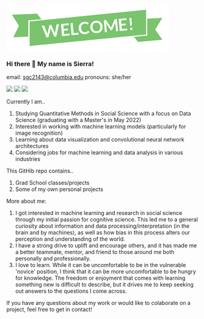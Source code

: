 ![This is an image](https://github.com/s-cheung/s-cheung/blob/main/Header.png)
### Hi there 👋 My name is Sierra!
email: sgc2143@columbia.edu
pronouns: she/her


![](https://img.shields.io/badge/Code-R-ff69b4)
![](https://img.shields.io/badge/Code-Python-ff69b4)
![](https://img.shields.io/badge/OS-Mac-ff69b4)

Currently I am..
1. Studying Quantitative Methods in Social Science with a focus on Data Science (graduating with a Master's in May 2022)
2. Interested in working with machine learning models (particularly for image recognition)
3. Learning about data visualization and convolutional neural network architectures
4. Considering jobs for machine learning and data analysis in various industries

This GitHib repo contains..
1. Grad School classes/projects
2. Some of my own personal projects


More about me: 
1. I got interested in machine learning and research in social science through my initial passion for cognitive science. This led me to a general curiosity about information and data processing/interpretation (in the brain and by machines), as well as how bias in this process alters our perception and understanding of the world.
2. I have a strong drive to uplift and encourage others, and it has made me a better teammate, mentor, and friend to those around me both personally and professionally.
3. I love to learn. While it can be uncomfortable to be in the vulnerable 'novice' position, I think that it can be more uncomfortable to be hungry for knowledge. The freedom or enjoyment that comes with learning something new is difficult to describe, but it drives me to keep seeking out answers to the questions I come across.

If you have any questions about my work or would like to colaborate on a project, feel free to get in contact!

<!--
**s-cheung/s-cheung** is a ✨ _special_ ✨ repository because its `README.md` (this file) appears on your GitHub profile.

Here are some ideas to get you started:

- 🔭 I’m currently working on ...
- 🌱 I’m currently learning ...
- 👯 I’m looking to collaborate on ...
- 🤔 I’m looking for help with ...
- 💬 Ask me about ...
- 📫 How to reach me: ...
- 😄 Pronouns: ...
- ⚡ Fun fact: ...
-->
